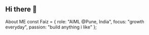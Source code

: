 ## Hi there 👋

<!--
**Faiz9771/Faiz9771** is a ✨ _special_ ✨ repository because its `README.md` (this file) appears on your GitHub profile.

Here are some ideas to get you started:

- 🔭 I’m currently working on ...
- 🌱 I’m currently learning ...
- 👯 I’m looking to collaborate on ...
- 🤔 I’m looking for help with ...
- 💬 Ask me about ...
- 📫 How to reach me: ...
- 😄 Pronouns: ...
- ⚡ Fun fact: ...
-->

About ME 
const Faiz = {
  role: "AIML @Pune, India",
  focus: "growth everyday",
  passion: "build anything i like"
};
